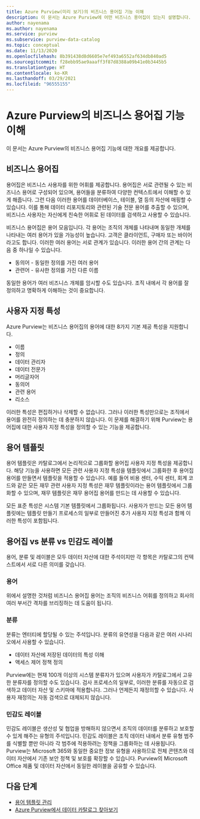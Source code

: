 ```yaml
---
title: Azure Purview(미리 보기)의 비즈니스 용어집 기능 이해
description: 이 문서는 Azure Purview에 어떤 비즈니스 용어집이 있는지 설명합니다.
author: nayenama
ms.author: nayenama
ms.service: purview
ms.subservice: purview-data-catalog
ms.topic: conceptual
ms.date: 11/13/2020
ms.openlocfilehash: 8b391438d8d6605e7ef493a6552af634db840ad5
ms.sourcegitcommit: f28ebb95ae9aaaff3f87d8388a09b41e0b3445b5
ms.translationtype: HT
ms.contentlocale: ko-KR
ms.lasthandoff: 03/29/2021
ms.locfileid: "96555155"
---
```

# <a name="understand-business-glossary-features-in-azure-purview"></a>Azure Purview의 비즈니스 용어집 기능 이해

이 문서는 Azure Purview의 비즈니스 용어집 기능에 대한 개요를 제공합니다. 

## <a name="business-glossary"></a>비즈니스 용어집

용어집은 비즈니스 사용자를 위한 어휘를 제공합니다.  용어집은 서로 관련될 수 있는 비즈니스 용어로 구성되어 있으며, 용어들을 분류하여 다양한 컨텍스트에서 이해할 수 있게 해줍니다. 그런 다음 이러한 용어를 데이터베이스, 테이블, 열 등의 자산에 매핑할 수 있습니다. 이를 통해 데이터 리포지토리와 관련된 기술 전문 용어를 추출할 수 있으며, 비즈니스 사용자는 자신에게 친숙한 어휘로 된 데이터를 검색하고 사용할 수 있습니다.


비즈니스 용어집은 용어 모음입니다. 각 용어는 조직의 개체를 나타내며 동일한 개체를 나타내는 여러 용어가 있을 가능성이 높습니다. 고객은 클라이언트, 구매자 또는 바이어라고도 합니다. 이러한 여러 용어는 서로 관계가 있습니다. 이러한 용어 간의 관계는 다음 중 하나일 수 있습니다.

- 동의어 - 동일한 정의를 가진 여러 용어
- 관련어 - 유사한 정의를 가진 다른 이름

동일한 용어가 여러 비즈니스 개체를 암시할 수도 있습니다. 조직 내에서 각 용어를 잘 정의하고 명확하게 이해하는 것이 중요합니다.

## <a name="custom-attributes"></a>사용자 지정 특성

Azure Purview는 비즈니스 용어집의 용어에 대한 8가지 기본 제공 특성을 지원합니다.
- 이름
- 정의
- 데이터 관리자
- 데이터 전문가
- 머리글자어
- 동의어
- 관련 용어
- 리소스

이러한 특성은 편집하거나 삭제할 수 없습니다. 그러나 이러한 특성만으로는 조직에서 용어를 완전히 정의하는 데 충분하지 않습니다. 이 문제를 해결하기 위해 Purview는 용어집에 대한 사용자 지정 특성을 정의할 수 있는 기능을 제공합니다.

## <a name="term-templates"></a>용어 템플릿

용어 템플릿은 카탈로그에서 논리적으로 그룹화할 용어집 사용자 지정 특성을 제공합니다. 해당 기능을 사용하면 모든 관련 사용자 지정 특성을 템플릿에서 그룹화한 후 용어집 용어를 만들면서 템플릿을 적용할 수 있습니다. 예를 들어 비용 센터, 수익 센터, 회계 코드와 같은 모든 재무 관련 사용자 지정 특성은 재무 템플릿이라는 용어 템플릿에서 그룹화할 수 있으며, 재무 템플릿은 재무 용어집 용어를 만드는 데 사용할 수 있습니다.

모든 표준 특성은 시스템 기본 템플릿에서 그룹화됩니다. 사용자가 만드는 모든 용어 템플릿에는 템플릿 만들기 프로세스의 일부로 만들어진 추가 사용자 지정 특성과 함께 이러한 특성이 포함됩니다.

## <a name="glossary-vs-classification-vs-sensitivity-labels"></a>용어집 vs 분류 vs 민감도 레이블

용어, 분류 및 레이블은 모두 데이터 자산에 대한 주석이지만 각 항목은 카탈로그의 컨텍스트에서 서로 다른 의미를 갖습니다. 

### <a name="glossary"></a>용어

위에서 설명한 것처럼 비즈니스 용어집 용어는 조직의 비즈니스 어휘를 정의하고 회사의 여러 부서간 격차를 브리징하는 데 도움이 됩니다.

### <a name="classifications"></a>분류

분류는 엔터티에 할당될 수 있는 주석입니다. 분류의 유연성을 다음과 같은 여러 시나리오에서 사용할 수 있습니다.

- 데이터 자산에 저장된 데이터의 특성 이해
- 액세스 제어 정책 정의

Purview에는 현재 100개 이상의 시스템 분류자가 있으며 사용자가 카탈로그에서 고유한 분류자를 정의할 수도 있습니다. 검사 프로세스의 일부로, 이러한 분류를 자동으로 검색하고 데이터 자산 및 스키마에 적용합니다. 그러나 언제든지 재정의할 수 있습니다. 사용자 재정의는 자동 검색으로 대체되지 않습니다.

### <a name="sensitivity-labels"></a>민감도 레이블

민감도 레이블은 생산성 및 협업을 방해하지 않으면서 조직의 데이터를 분류하고 보호할 수 있게 해주는 유형의 주석입니다. 민감도 레이블은 조직 데이터 내에서 분류 유형 범주를 식별할 뿐만 아니라 각 범주에 적용하려는 정책을 그룹화하는 데 사용됩니다. Purview는 Microsoft 365와 동일한 중요한 정보 유형을 사용하므로 전체 콘텐츠와 데이터 자산에서 기존 보안 정책 및 보호를 확장할 수 있습니다. Purview의 Microsoft Office 제품 및 데이터 자산에서 동일한 레이블을 공유할 수 있습니다.

## <a name="next-steps"></a>다음 단계

- [용어 템플릿 관리](how-to-manage-term-templates.md)
- [Azure Purview에서 데이터 카탈로그 찾아보기](how-to-browse-catalog.md)
